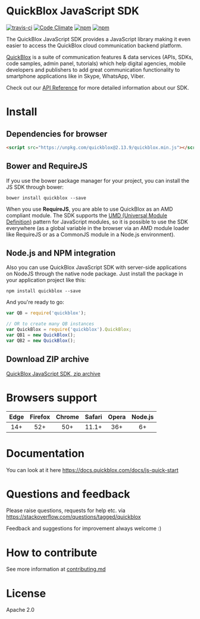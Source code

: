 # QuickBlox JavaScript SDK

[![travis-ci](https://api.travis-ci.org/QuickBlox/quickblox-javascript-sdk.svg?branch=gh-pages)](https://travis-ci.org/QuickBlox/quickblox-javascript-sdk)
[![Code Climate](https://codeclimate.com/github/QuickBlox/quickblox-javascript-sdk/badges/gpa.svg)](https://codeclimate.com/github/QuickBlox/quickblox-javascript-sdk)
[![npm](https://img.shields.io/npm/v/quickblox.svg)](https://www.npmjs.com/package/quickblox)
[![npm](https://img.shields.io/npm/dm/quickblox.svg)](https://www.npmjs.com/package/quickblox)

The QuickBlox JavaScript SDK provides a JavaScript library making it even easier to access the QuickBlox cloud communication backend platform.

[QuickBlox](https://quickblox.com) is a suite of communication features & data services (APIs, SDKs, code samples, admin panel, tutorials) which help digital agencies, mobile developers and publishers to add great communication functionality to smartphone applications like in Skype, WhatsApp, Viber.

Check out our [API Reference](https://quickblox.github.io/quickblox-javascript-sdk/docs/) for more detailed information about our SDK.

# Install

## Dependencies for browser

```html
<script src="https://unpkg.com/quickblox@2.13.9/quickblox.min.js"></script>
```

## Bower and RequireJS

If you use the bower package manager for your project, you can install the JS SDK through bower:

```
bower install quickblox --save
```

When you use **RequireJS**, you are able to use QuickBlox as an AMD compliant module. The SDK supports the [UMD (Universal Module Definition)](https://github.com/umdjs/umd) pattern for JavaScript modules, so it is possible to use the SDK everywhere (as a global variable in the browser via an AMD module loader like RequireJS or as a CommonJS module in a Node.js environment).

## Node.js and NPM integration

Also you can use QuickBlox JavaScript SDK with server-side applications on NodeJS through the native node package. Just install the package in your application project like this:

```
npm install quickblox --save
```

And you're ready to go:

```javascript
var QB = require('quickblox');

// OR to create many QB instances
var QuickBlox = require('quickblox').QuickBlox;
var QB1 = new QuickBlox();
var QB2 = new QuickBlox();
```

## Download ZIP archive

[QuickBlox JavaScript SDK, zip archive](https://github.com/QuickBlox/quickblox-javascript-sdk/archive/gh-pages.zip)

# Browsers support

| Edge   | Firefox | Chrome | Safari | Opera | Node.js |
|:----:|:-------:|:------:|:------:|:-----:|:-------:|
| 14+  |  52+    | 50+    |  11.1+  |  36+  |    6+   |

# Documentation

You can look at it here https://docs.quickblox.com/docs/js-quick-start

# Questions and feedback

Please raise questions, requests for help etc. via https://stackoverflow.com/questions/tagged/quickblox

Feedback and suggestions for improvement always welcome :)

# How to contribute
See more information at [contributing.md](https://github.com/QuickBlox/quickblox-javascript-sdk/blob/gh-pages/.github/CONTRIBUTING.md)

# License
Apache 2.0
